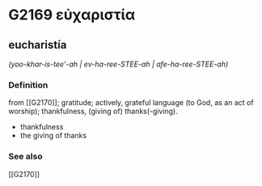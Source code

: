 # G2169 εὐχαριστία

## eucharistía

_(yoo-khar-is-tee'-ah | ev-ha-ree-STEE-ah | afe-ha-ree-STEE-ah)_

### Definition

from [[G2170]]; gratitude; actively, grateful language (to God, as an act of worship); thankfulness, (giving of) thanks(-giving).

- thankfulness
- the giving of thanks

### See also

[[G2170]]

